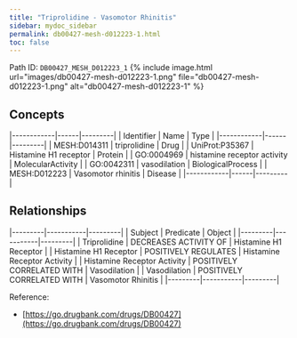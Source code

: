```yaml
---
title: "Triprolidine - Vasomotor Rhinitis"
sidebar: mydoc_sidebar
permalink: db00427-mesh-d012223-1.html
toc: false 
---
```



Path ID: `DB00427_MESH_D012223_1`
{% include image.html url="images/db00427-mesh-d012223-1.png" file="db00427-mesh-d012223-1.png" alt="db00427-mesh-d012223-1" %}

## Concepts

|------------|------|---------|
| Identifier | Name | Type    |
|------------|------|---------|
| MESH:D014311 | triprolidine | Drug |
| UniProt:P35367 | Histamine H1 receptor | Protein |
| GO:0004969 | histamine receptor activity | MolecularActivity |
| GO:0042311 | vasodilation | BiologicalProcess |
| MESH:D012223 | Vasomotor rhinitis | Disease |
|------------|------|---------|

## Relationships

|---------|-----------|---------|
| Subject | Predicate | Object  |
|---------|-----------|---------|
| Triprolidine | DECREASES ACTIVITY OF | Histamine H1 Receptor |
| Histamine H1 Receptor | POSITIVELY REGULATES | Histamine Receptor Activity |
| Histamine Receptor Activity | POSITIVELY CORRELATED WITH | Vasodilation |
| Vasodilation | POSITIVELY CORRELATED WITH | Vasomotor Rhinitis |
|---------|-----------|---------|

Reference: 
  - [https://go.drugbank.com/drugs/DB00427](https://go.drugbank.com/drugs/DB00427)
